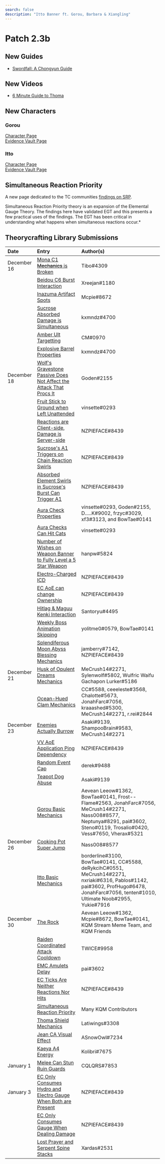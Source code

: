 ```yaml
---
search: false
description: "Itto Banner ft. Gorou, Barbara & Xiangling"
---
```


# Patch 2.3b

## New Guides

* [Swordfall: A Chongyun Guide](https://keqingmains.com/chongyun/)

## New Videos

* [6 Minute Guide to Thoma](https://www.youtube.com/watch?v=hWj-Ps6QzwE)

## New Characters

### Gorou

[Character Page](/characters/geo/gorou)  
[Evidence Vault Page](/evidence/characters/geo/gorou)

### Itto

[Character Page](/characters/geo/arataki-itto)  
[Evidence Vault Page](/evidence/characters/geo/arataki-itto)

## Simultaneous Reaction Priority

A new page dedicated to the TC communities [findings on SRP](/combat-mechanics/elemental-effects/simultaneous-reaction-priority).

Simultaneous Reaction Priority theory is an expansion of the Elemental Gauge Theory. The findings here have validated EGT and this presents a few practical uses of the findings. The EGT has been critical in understanding what happens when simultaneous reactions occur.\*

## Theorycrafting Library Submissions

| Date        | Entry                                                                                                                                                                                                       | Author\(s\)                                                                                                                                                                                         |
| :---------- | :---------------------------------------------------------------------------------------------------------------------------------------------------------------------------------------------------------- | :-------------------------------------------------------------------------------------------------------------------------------------------------------------------------------------------------- |
| December 16 | [Mona C1 ~~Mechanics~~ is Broken](/evidence/characters/hydro/mona#mona-c1-snapshot-for-vape)                                                                                                                | Tibo\#4309                                                                                                                                                                                          |
|             | [Beidou C6 Burst Interaction](/evidence/characters/electro/beidou#beidou-c6-doesnt-apply-on-initial-cast)                                                                                                   | Xreejan\#1180                                                                                                                                                                                       |
|             | [Inazuma Artifact Spots](/evidence/general-mechanics/overworld#inazuma-artifact-spots)                                                                                                                      | Mcpie\#8672                                                                                                                                                                                         |
|             | [Sucrose Absorbed Damage is Simultaneous](/evidence/characters/anemo/sucrose#sucrose-absorbed-dmg-is-simultaneous)                                                                                          | kxmndz\#4700                                                                                                                                                                                        |
|             | [Amber Ult Targetting](/evidence/characters/pyro/amber#amber-ult-targeting)                                                                                                                                 | CM\#0970                                                                                                                                                                                            |
|             | [Explosive Barrel Properties](/evidence/general-mechanics/overworld#explosive-barrel-properties)                                                                                                            | kxmndz\#4700                                                                                                                                                                                        |
| December 18 | [Wolf's Gravestone Passive Does Not Affect the Attack That Procs It](/evidence/equipment/weapons#wolfs-gravestone-passive-does-not-affect-the-attack-that-procs-it)                                         | Goden\#2155                                                                                                                                                                                         |
|             | [Fruit Stick to Ground when Left Unattended](/evidence/general-mechanics/miscellaneous-entries#fruit-can-stick-to-ground-when-left-unattended)                                                              | vinsette\#0293                                                                                                                                                                                      |
|             | [Reactions are Client-side, Damage is Server-side](/evidence/general-mechanics/miscellaneous-entries#reactions-are-client-side-damage-is-server-side)                                                       | NZPIEFACE\#8439                                                                                                                                                                                     |
|             | [Sucrose's A1 Triggers on Chain Reaction Swirls](/evidence/characters/anemo/sucrose#a1-triggers-on-chain-reaction-swirls)                                                                                   | NZPIEFACE\#8439                                                                                                                                                                                     |
|             | [Absorbed Element Swirls in Sucrose's Burst Can Trigger A1](/evidence/characters/anemo/sucrose#swirls-caused-by-absorbed-element-in-burst-can-trigger-a1)                                                   | NZPIEFACE\#8439                                                                                                                                                                                     |
|             | [Aura Check Properties](/evidence/combat-mechanics/elemental-effects/elemental-absorption#aura-check-properties)                                                                                            | vinsette\#0293, Goden\#2155, D.....K\#9002, frzyc\#3029, xf3\#3123, and BowTae\#0141                                                                                                                |
|             | [Aura Checks Can Hit Cats](/evidence/combat-mechanics/elemental-effects/elemental-absorption#aura-checks-can-hit-cats)                                                                                      | vinsette\#0293                                                                                                                                                                                      |
|             | [Number of Wishes on Weapon Banner to Fully Level a 5 Star Weapon](/evidence/general-mechanics/gacha#number-of-wishes-on-weapon-banner-to-fully-level-a-5-star-weapon)                                      | hanpw\#5824                                                                                                                                                                                         |
|             | [Electro-Charged ICD](/evidence/combat-mechanics/elemental-effects/transformative-reactions#electro-charged-icd)                                                                                            | NZPIEFACE\#8439                                                                                                                                                                                     |
|             | [EC AoE can change Ownership](/evidence/combat-mechanics/elemental-effects/transformative-reactions#ec-aoe-changes-ownership-on-other-ecd-enemies)                                                          | NZPIEFACE\#8439                                                                                                                                                                                     |
|             | [Hitlag & Maguu Kenki Interaction](/evidence/combat-mechanics/enemy-mechanics/enemy-interactions#maguu-kenki-hitlag-audio-desync)                                                                           | Santoryu\#4495                                                                                                                                                                                      |
|             | [Weekly Boss Animation Skipping](/evidence/combat-mechanics/enemy-mechanics/enemy-interactions#weekly-boss-animation-skipping)                                                                              | yolitme0\#0579, BowTae\#0141                                                                                                                                                                        |
|             | [Splendiferous Moon Abyss Blessing Mechanics](/evidence/combat-mechanics/spiral-domains/blessings#splendiferous-moon-abyss-blessing-mechanics)                                                              | jamberry\#7142, NZPIEFACE\#8439                                                                                                                                                                     |
| December 21 | [Husk of Opulent Dreams Mechanics](/evidence/equipment/artifacts#husk-of-opulent-dreams)                                                                                                                    | MeCrush14\#2271, Sylenwolf\#5802, Wulfric Waifu Gachapon Lurker\#5186                                                                                                                               |
|             | [Ocean-Hued Clam Mechanics](/evidence/equipment/artifacts#ocean-hued-clam)                                                                                                                                  | CC\#5588, ceeeleste\#3568, Chalotte#5673, JonahFarc\#7056, kraaashed\#5300, MeCrush14\#2271, r.rei\#2844                                                                                            |
| December 23 | [Enemies Actually Burrow](/evidence/combat-mechanics/enemy-mechanics/enemy-interactions#enemies-actually-burrow)                                                                                            | Asaki\#9139, ShampooBrain\#9583, MeCrush14\#2271                                                                                                                                                    |
|             | [VV AoE Application Ping Dependency](/evidence/equipment/artifacts#4pc-vv-aoe-application-ping-dependency)                                                                                                  | NZPIEFACE\#8439                                                                                                                                                                                     |
|             | [Random Event Cap](/evidence/general-mechanics/resources-and-efficiency#random-event-cap)                                                                                                                   | derek\#9488                                                                                                                                                                                         |
|             | [Teapot Dog Abuse](/evidence/general-mechanics/overworld#teapot-dog-abuse)                                                                                                                                  | Asaki\#9139                                                                                                                                                                                         |
|             | [Gorou Basic Mechanics](/evidence/characters/geo/gorou#basic-mechanics)                                                                                                                                     | Aevean Leeow\#1362, BowTae\#0141, Frost--Flame\#2563, JonahFarc\#7056, MeCrush14\#2271, Nass008\#8577, Neptunya\#8291, pai\#3602, Steno\#0119, Trosalio\#0420, Vess\#7650, Vherax\#5321             |
| December 26 | [Cooking Pot Super Jump](/evidence/general-mechanics/bugs#cooking-pot-super-jump)                                                                                                                           | Nass008\#8577                                                                                                                                                                                       |
|             | [Itto Basic Mechanics](/evidence/characters/geo/arataki-itto#basic-mechanics)                                                                                                                               | borderline\#3100, BowTae\#0141, CC\#5588, deRykcihC\#0551, MeCrush14\#2271, nxriaki\#6316, Pablos\#1142, pai\#3602, ProfHugo\#6478, JonahFarc\#7056, tenten\#1010, Ultimate Noob\#2955, Yukie\#7916 |
| December 30 | [The Rock](/evidence/general-mechanics/overworld#the-rock)                                                                                                                                                  | Aevean Leeow\#1362, Mcpie\#8672, BowTae\#0141, KQM Stream Meme Team, and KQM Friends                                                                                                                |
|             | [Raiden Coordinated Attack Cooldown](/evidence/characters/electro/raiden-shogun#raiden-coordinated-attack-cooldown)                                                                                         | TWICE\#9958                                                                                                                                                                                         |
|             | [EMC Amulets Delay](/evidence/characters/electro/traveler-electro#amulets-delay)                                                                                                                            | pai\#3602                                                                                                                                                                                           |
|             | [EC Ticks Are Neither Reactions Nor Hits](/evidence/combat-mechanics/elemental-effects/transformative-reactions#ec-ticks-are-neither-reactions-nor-hits)                                                    | NZPIEFACE\#8439                                                                                                                                                                                     |
|             | [Simultaneous Reaction Priority](/combat-mechanics/elemental-effects/simultaneous-reaction-priority)                                                                                                        | Many KQM Contributors                                                                                                                                                                               |
|             | [Thoma Shield Mechanics](/evidence/characters/pyro/thoma#thoma-shield-mechanics)                                                                                                                            | Latiwings\#3308                                                                                                                                                                                     |
|             | [Jean CA Visual Effect](/evidence/characters/anemo/jean#jean-ca-visual-effect)                                                                                                                              | ASnowOwI\#7234                                                                                                                                                                                      |
|             | [Kaeya A4 Energy](/evidence/characters/cryo/kaeya#kaeya-a4-energy)                                                                                                                                          | Kolibri\#7675                                                                                                                                                                                       |
| January 1   | [Melee Can Stun Ruin Guards](/evidence/combat-mechanics/enemy-mechanics/enemy-interactions#melee-can-stun-ruin-guards)                                                                                      | CQLQRS\#7853                                                                                                                                                                                        |
| January 3   | [EC Only Consumes Hydro and Electro Gauge When Both are Present](/evidence/combat-mechanics/elemental-effects/transformative-reactions#ec-ticks-only-consume-hydro-and-electro-gauge-when-both-are-present) | NZPIEFACE\#8439                                                                                                                                                                                     |
|             | [EC Only Consumes Gauge When Dealing Damage](/evidence/combat-mechanics/elemental-effects/transformative-reactions#ec-ticks-only-consume-gauge-when-they-deal-damage)                                       | NZPIEFACE\#8439                                                                                                                                                                                     |
|             | [Lost Prayer and Serpent Spine Stacks](/evidence/equipment/weapons#lost-prayer-and-serpent-spine-stacks)                                                                                                    | Xardas\#2531                                                                                                                                                                                        |
